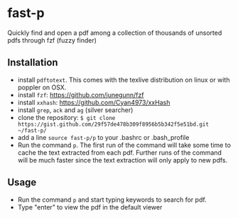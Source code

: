 # fast-p
Quickly find and open a pdf among a collection of thousands of unsorted pdfs through fzf (fuzzy finder)


## Installation

- install ``pdftotext``. This comes with the texlive distribution on linux or with poppler on OSX.
- install ``fzf``: https://github.com/junegunn/fzf
- install ``xxhash``: https://github.com/Cyan4973/xxHash
- install ``grep``, ``ack`` and ``ag`` (silver searcher)
- clone the repository: ``$ git clone https://gist.github.com/29f57de478b309f8956b5b342f5e51bd.git ~/fast-p/`` 
- add a line ``source fast-p/p`` to your .bashrc or .bash_profile
- Run the command ``p``. The first run of the command will take some time to cache the text extracted from each pdf. Further runs of the command will be much faster since the text extraction will only apply to new pdfs.


## Usage

- Run the command ``p`` and start typing keywords to search for pdf.
- Type "enter" to view the pdf in the default viewer
